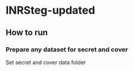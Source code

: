 # INRSteg-updated

## How to run

### Prepare any dataset for secret and cover
Set secret and cover data folder